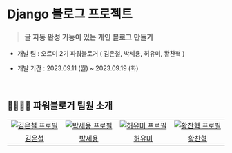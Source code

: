 # Django 블로그 프로젝트

> ### 글 자동 완성 기능이 있는 개인 블로그 만들기
- 개발 팀 : 오르미 2기 파워블로거 ( 김은철, 박세용, 허유미, 황찬혁 ) 

- 개발 기간 : 2023.09.11 (월) ~ 2023.09.19 (화) 

<br />

## 👨‍👨‍👧‍👧 파워블로거 팀원 소개

<table>
  <tr>
    <td align="center" width="150px">
      <a href="https://github.com/KimEuncheol222" target="_blank">
        <img src="https://avatars.githubusercontent.com/u/125336999?v=4" alt="김은철 프로필" />
      </a>
    </td>
    <td align="center" width="150px">
      <a href="https://github.com/se-yong" target="_blank">
        <img src="https://avatars.githubusercontent.com/u/84066943?v=4" alt="박세용 프로필" />
      </a>
    </td>
    <td align="center" width="150px">
      <a href="https://github.com/Yumi-Heo" target="_blank">
        <img src="https://avatars.githubusercontent.com/u/120551363?v=4" alt="허유미 프로필" />
      </a>
    </td>
    <td align="center" width="150px">
      <a href="https://github.com/Hwang-99" target="_blank">
        <img src="https://avatars.githubusercontent.com/u/70048161?v=4" alt="황찬혁 프로필" />
      </a>
    </td>
  </tr>
  <tr>
    <td align="center">
      <a href="https://github.com/KimEuncheol222" target="_blank">
        김은철
      </a>
    </td>
    <td align="center">
      <a href="https://github.com/se-yong" target="_blank">
        박세용
      </a>
    </td>
    <td align="center">
      <a href="https://github.com/Yumi-Heo" target="_blank">
        허유미
      </a>
    </td>
    <td align="center">
      <a href="https://github.com/Hwang-99" target="_blank">
        황찬혁
      </a>
    </td>
  </tr>
</table>